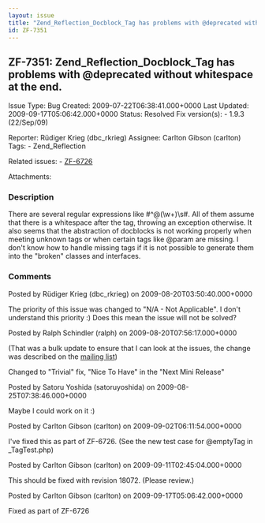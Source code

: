 ```yaml
---
layout: issue
title: "Zend_Reflection_Docblock_Tag has problems with @deprecated without whitespace at the end."
id: ZF-7351
---
```


ZF-7351: Zend\_Reflection\_Docblock\_Tag has problems with @deprecated without whitespace at the end.
-----------------------------------------------------------------------------------------------------

 Issue Type: Bug Created: 2009-07-22T06:38:41.000+0000 Last Updated: 2009-09-17T05:06:42.000+0000 Status: Resolved Fix version(s): - 1.9.3 (22/Sep/09)
 
 Reporter:  Rüdiger Krieg (dbc\_rkrieg)  Assignee:  Carlton Gibson (carlton)  Tags: - Zend\_Reflection
 
 Related issues: - [ZF-6726](/issues/browse/ZF-6726)
 
 Attachments: 
### Description

There are several regular expressions like #^@(\\w+)\\s#. All of them assume that there is a whitespace after the tag, throwing an exception otherwise. It also seems that the abstraction of docblocks is not working properly when meeting unknown tags or when certain tags like @param are missing. I don't know how to handle missing tags if it is not possible to generate them into the "broken" classes and interfaces.

 

 

### Comments

Posted by Rüdiger Krieg (dbc\_rkrieg) on 2009-08-20T03:50:40.000+0000

The priority of this issue was changed to "N/A - Not Applicable". I don't understand this priority :) Does this mean the issue will not be solved?

 

 

Posted by Ralph Schindler (ralph) on 2009-08-20T07:56:17.000+0000

(That was a bulk update to ensure that I can look at the issues, the change was described on the [mailing list](http://www.nabble.com/Reducing-Open-Issues-in-Acl%2C-Auth%2C-CodeGenerator%2C-Db%2C-Reflection---Tool-td25000947.html))

Changed to "Trivial" fix, "Nice To Have" in the "Next Mini Release"

 

 

Posted by Satoru Yoshida (satoruyoshida) on 2009-08-25T07:38:46.000+0000

Maybe I could work on it :)

 

 

Posted by Carlton Gibson (carlton) on 2009-09-02T06:11:54.000+0000

I've fixed this as part of ZF-6726. (See the new test case for @emptyTag in \_TagTest.php)

 

 

Posted by Carlton Gibson (carlton) on 2009-09-11T02:45:04.000+0000

This should be fixed with revision 18072. (Please review.)

 

 

Posted by Carlton Gibson (carlton) on 2009-09-17T05:06:42.000+0000

Fixed as part of ZF-6726

 

 